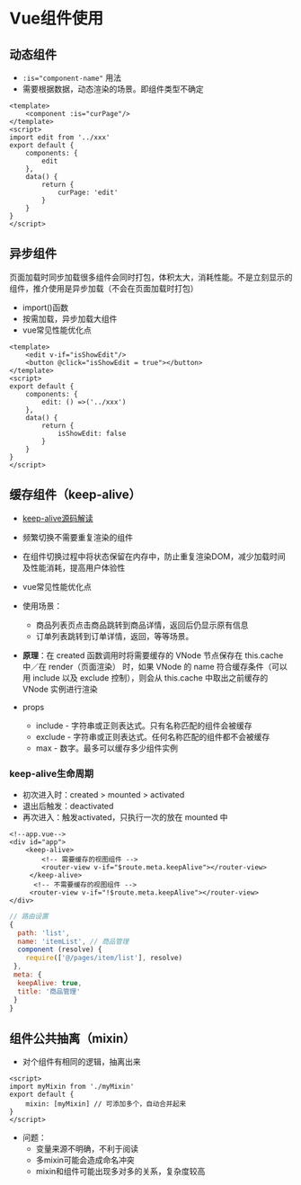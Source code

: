 # Vue组件使用

## 动态组件
* `:is="component-name"` 用法
* 需要根据数据，动态渲染的场景。即组件类型不确定
```vue
<template>
    <component :is="curPage"/>
</template>
<script>
import edit from '../xxx'
export default {
    components: {
        edit
    },
    data() {
        return {
            curPage: 'edit'
        }
    }
}
</script>
```
## 异步组件
页面加载时同步加载很多组件会同时打包，体积太大，消耗性能。不是立刻显示的组件，推介使用是异步加载（不会在页面加载时打包）
* import()函数
* 按需加载，异步加载大组件
* vue常见性能优化点
```vue
<template>
    <edit v-if="isShowEdit"/>
    <button @click="isShowEdit = true"></button>
</template>
<script>
export default {
    components: {
        edit: () =>('../xxx')
    },
    data() {
        return {
            isShowEdit: false
        }
    }
}
</script>
```
## 缓存组件（keep-alive）
* [keep-alive源码解读](../vue/keepAlive.md)
* 频繁切换不需要重复渲染的组件
* 在组件切换过程中将状态保留在内存中，防止重复渲染DOM，减少加载时间及性能消耗，提高用户体验性
* vue常见性能优化点
* 使用场景：
    * 商品列表页点击商品跳转到商品详情，返回后仍显示原有信息
    * 订单列表跳转到订单详情，返回，等等场景。
* **原理**：在 created 函数调用时将需要缓存的 VNode 节点保存在 this.cache 中／在 render（页面渲染） 时，如果 VNode 的 name 符合缓存条件（可以用 include 以及 exclude 控制），则会从 this.cache 中取出之前缓存的 VNode 实例进行渲染
    
* props
    * include - 字符串或正则表达式。只有名称匹配的组件会被缓存
    * exclude - 字符串或正则表达式。任何名称匹配的组件都不会被缓存
    * max - 数字。最多可以缓存多少组件实例
### keep-alive生命周期
* 初次进入时：created > mounted > activated
* 退出后触发：deactivated
* 再次进入：触发activated，只执行一次的放在 mounted 中

```vue
<!--app.vue-->
<div id="app">
    <keep-alive>
        <!-- 需要缓存的视图组件 --> 
        <router-view v-if="$route.meta.keepAlive"></router-view>
     </keep-alive>
      <!-- 不需要缓存的视图组件 -->
     <router-view v-if="!$route.meta.keepAlive"></router-view>
</div>
```
```javascript
// 路由设置
{
  path: 'list',
  name: 'itemList', // 商品管理
  component (resolve) {
    require(['@/pages/item/list'], resolve)
 },
 meta: {
  keepAlive: true,
  title: '商品管理'
 }
}
```

## 组件公共抽离（mixin）
* 对个组件有相同的逻辑，抽离出来
```vue
<script>
import myMixin from './myMixin'
export default {
    mixin: [myMixin] // 可添加多个，自动合并起来
}
</script>
```
* 问题：
    * 变量来源不明确，不利于阅读
    * 多mixin可能会造成命名冲突
    * mixin和组件可能出现多对多的关系，复杂度较高
